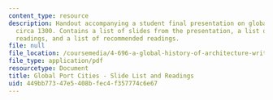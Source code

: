 ```yaml
---
content_type: resource
description: Handout accompanying a student final presentation on global port cities
  circa 1300. Contains a list of slides from the presentation, a list of required
  readings, and a list of recommended readings.
file: null
file_location: /coursemedia/4-696-a-global-history-of-architecture-writing-seminar-spring-2008/449bb77347e5408bfec4f357774c6e67_MIT4_696s08_project01_read.pdf
file_type: application/pdf
resourcetype: Document
title: Global Port Cities - Slide List and Readings
uid: 449bb773-47e5-408b-fec4-f357774c6e67
---
```

